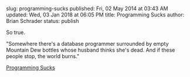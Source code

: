 slug: programming-sucks
published: Fri, 02 May 2014 at 03:43 AM
updated: Wed, 03 Jan 2018 at 06:05 PM
title: Programming Sucks 
author: Brian Schrader
status: publish

So true.

<div class="link">"Somewhere there's a database programmer surrounded by empty Mountain Dew bottles whose husband thinks she's dead. And if these people stop, the world burns."</div>

[Programming Sucks](http://stilldrinking.org/programming-sucks)